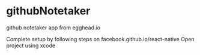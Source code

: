 # githubNotetaker
github notetaker app from egghead.io


Complete setup by following steps on facebook.github.io/react-native
Open project using xcode
